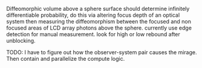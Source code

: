 Diffeomorphic volume above a sphere surface should determine infinitely differentiable probability, do this via altering focus depth of an optical system then measuring the diffeomorphism between the focused and non focused areas of LCD array photons above the sphere. currently use edge detection for manual measurement. look for high or low rebound after unblocking.

TODO: I have to figure out how the observer-system pair causes the mirage. Then contain and parallelize the compute logic.
